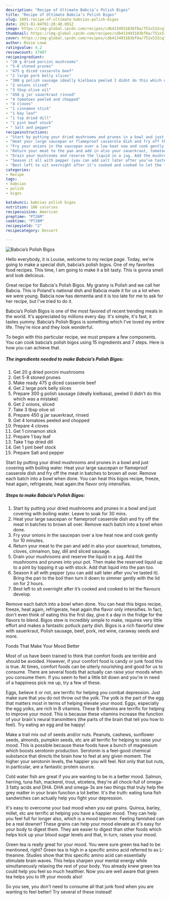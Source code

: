 ```yaml
---
description: "Recipe of Ultimate Babcia’s Polish Bigos"
title: "Recipe of Ultimate Babcia’s Polish Bigos"
slug: 1891-recipe-of-ultimate-babcias-polish-bigos
date: 2021-01-04T01:28:40.891Z
image: https://img-global.cpcdn.com/recipes/cdb413493183bf8a/751x532cq70/babcias-polish-bigos-recipe-main-photo.jpg
thumbnail: https://img-global.cpcdn.com/recipes/cdb413493183bf8a/751x532cq70/babcias-polish-bigos-recipe-main-photo.jpg
cover: https://img-global.cpcdn.com/recipes/cdb413493183bf8a/751x532cq70/babcias-polish-bigos-recipe-main-photo.jpg
author: Roxie Lowe
ratingvalue: 4.2
reviewcount: 17487
recipeingredient:
- "20 g dried porcini mushrooms"
- "5-8 stoned prunes"
- "475 g diced casserole beef"
- "2 large pork belly slices"
- "300 g polish sausage ideally kielbasa peeled I didnt do this which was a mistake"
- "2 onions sliced"
- "3 tbsp olive oil"
- "450 g jar sauerkraut rinsed"
- "4 tomatoes peeled and chopped"
- "4 cloves"
- "1 cinnamon stick"
- "1 bay leaf"
- "1 tsp dried dill"
- "1 pint beef stock"
- " Salt and pepper"
recipeinstructions:
- "Start by putting your dried mushrooms and prunes in a bowl and just covering with boiling water. Leave to soak for 30 mins."
- "Heat your large saucepan or flameproof casserole dish and fry off the meat in batches to brown all over. Remove each batch into a bowl when done."
- "Fry your onions in the saucepan over a low heat now and cook gently for 10 minutes."
- "Return your meat to the pan and add in also your sauerkraut, tomatoes, cloves, cinnamon, bay, dill and sliced sausage."
- "Drain your mushrooms and reserve the liquid in a jug. Add the mushrooms and prunes into your pot. Then make the reserved liquid up to a pint by topping it up with stock. Add that liquid into the pan too."
- "Season it all with pepper (you can add salt later after you’ve tasted it). Bring the pan to the boil then turn it down to simmer gently with the lid on for 2 hours."
- "Best left to sit overnight after it’s cooked and cooked to let the flavours develop."
categories:
- Recipe
tags:
- babcias
- polish
- bigos

katakunci: babcias polish bigos 
nutrition: 108 calories
recipecuisine: American
preptime: "PT26M"
cooktime: "PT38M"
recipeyield: "2"
recipecategory: Dessert

---
```



![Babcia’s Polish Bigos](https://img-global.cpcdn.com/recipes/cdb413493183bf8a/751x532cq70/babcias-polish-bigos-recipe-main-photo.jpg)

Hello everybody, it is Louise, welcome to my recipe page. Today, we're going to make a special dish, babcia’s polish bigos. One of my favorites food recipes. This time, I am going to make it a bit tasty. This is gonna smell and look delicious.

Great recipe for Babcia&#39;s Polish Bigos. My granny is Polish and we call her Babcia. This is Poland&#39;s national dish and Babcia made it for us a lot when we were young. Babcia now has dementia and it is too late for me to ask for her recipe, but I&#39;ve tried to do it.

Babcia’s Polish Bigos is one of the most favored of recent trending meals in the world. It's appreciated by millions every day. It's simple, it's fast, it tastes yummy. Babcia’s Polish Bigos is something which I've loved my entire life. They're nice and they look wonderful.


To begin with this particular recipe, we must prepare a few components. You can cook babcia’s polish bigos using 15 ingredients and 7 steps. Here is how you can achieve that.

<!--inarticleads1-->

##### The ingredients needed to make Babcia’s Polish Bigos:

1. Get 20 g dried porcini mushrooms
1. Get 5-8 stoned prunes
1. Make ready 475 g diced casserole beef
1. Get 2 large pork belly slices
1. Prepare 300 g polish sausage (ideally kielbasa), peeled (I didn’t do this which was a mistake)
1. Get 2 onions, sliced
1. Take 3 tbsp olive oil
1. Prepare 450 g jar sauerkraut, rinsed
1. Get 4 tomatoes peeled and chopped
1. Prepare 4 cloves
1. Get 1 cinnamon stick
1. Prepare 1 bay leaf
1. Take 1 tsp dried dill
1. Get 1 pint beef stock
1. Prepare  Salt and pepper


Start by putting your dried mushrooms and prunes in a bowl and just covering with boiling water. Heat your large saucepan or flameproof casserole dish and fry off the meat in batches to brown all over. Remove each batch into a bowl when done. You can heat this bigos recipe, freeze, heat again, refrigerate, heat again.the flavor only intensifies. 

<!--inarticleads2-->

##### Steps to make Babcia’s Polish Bigos:

1. Start by putting your dried mushrooms and prunes in a bowl and just covering with boiling water. Leave to soak for 30 mins.
1. Heat your large saucepan or flameproof casserole dish and fry off the meat in batches to brown all over. Remove each batch into a bowl when done.
1. Fry your onions in the saucepan over a low heat now and cook gently for 10 minutes.
1. Return your meat to the pan and add in also your sauerkraut, tomatoes, cloves, cinnamon, bay, dill and sliced sausage.
1. Drain your mushrooms and reserve the liquid in a jug. Add the mushrooms and prunes into your pot. Then make the reserved liquid up to a pint by topping it up with stock. Add that liquid into the pan too.
1. Season it all with pepper (you can add salt later after you’ve tasted it). Bring the pan to the boil then turn it down to simmer gently with the lid on for 2 hours.
1. Best left to sit overnight after it’s cooked and cooked to let the flavours develop.


Remove each batch into a bowl when done. You can heat this bigos recipe, freeze, heat again, refrigerate, heat again.the flavor only intensifies. In fact, don&#39;t even think of eating this the first day, give it a day in the fridge for the flavors to blend. Bigos stew is incredibly simple to make, requires very little effort and makes a fantastic potluck party dish. Bigos is a rich flavorful stew with sauerkraut, Polish sausage, beef, pork, red wine, caraway seeds and more. 

Foods That Make Your Mood Better


Most of us have been trained to think that comfort foods are terrible and should be avoided. However, if your comfort food is candy or junk food this is true. At times, comfort foods can be utterly nourishing and good for us to consume. There are several foods that actually can raise your moods when you consume them. If you seem to feel a little bit down and you're in need of a happiness pick me up, try a few of these.

Eggs, believe it or not, are terrific for helping you combat depression. Just make sure that you do not throw out the yolk. The yolk is the part of the egg that matters most in terms of helping elevate your mood. Eggs, especially the egg yolks, are rich in B vitamins. These B vitamins are terrific for helping to improve your mood. This is because these vitamins increase the function of your brain's neural transmitters (the parts of the brain that tell you how to feel). Try eating an egg and be happy!

Make a trail mix out of seeds and/or nuts. Peanuts, cashews, sunflower seeds, almonds, pumpkin seeds, etc are all terrific for helping to raise your mood. This is possible because these foods have a bunch of magnesium which boosts serotonin production. Serotonin is a feel-good chemical substance that directs the brain how to feel at any given moment. The higher your serotonin levels, the happier you will feel. Not only that but nuts, in particular, are a fantastic protein source.

Cold water fish are great if you are wanting to be in a better mood. Salmon, herring, tuna fish, mackerel, trout, etcetera, they're all chock-full of omega-3 fatty acids and DHA. DHA and omega-3s are two things that truly help the grey matter in your brain function a lot better. It's the truth: eating tuna fish sandwiches can actually help you fight your depression. 

It's easy to overcome your bad mood when you eat grains. Quinoa, barley, millet, etc are terrific at helping you have a happier mood. They can help you feel full for longer also, which is a mood improver. Feeling famished can be a real downer! These grains can help your mood elevate as it's easy for your body to digest them. They are easier to digest than other foods which helps kick up your blood sugar levels and that, in turn, raises your mood.

Green tea is really great for your mood. You were sure green tea had to be mentioned, right? Green tea is high in a specific amino acid referred to as L-theanine. Studies show that this specific amino acid can essentially stimulate brain waves. This helps sharpen your mental energy while simultaneously relaxing the rest of your body. You already knew green tea could help you feel so much healthier. Now you are well aware that green tea helps you to lift your moods also!

So you see, you don't need to consume all that junk food when you are wanting to feel better! Try several of these instead!

